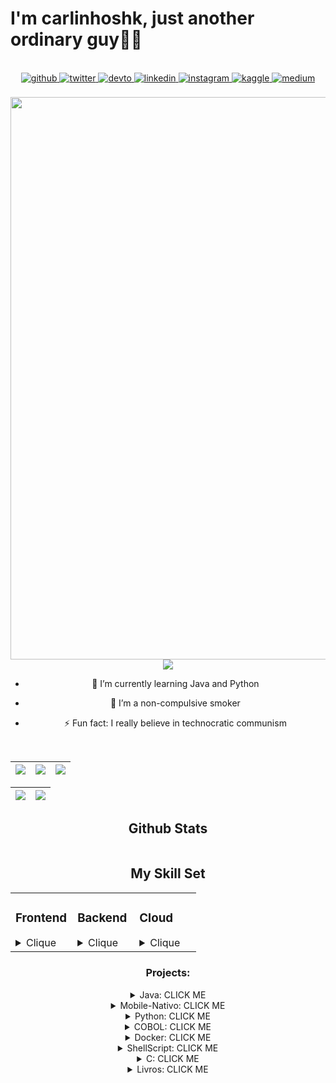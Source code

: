 # I'm carlinhoshk, just another ordinary guy👨‍💻

<br/>  

<div align="center">
<a href="https://github.com/rishavanand" target="_blank">
<img src=https://img.shields.io/badge/github-%2324292e.svg?&style=for-the-badge&logo=github&logoColor=white alt=github style="margin-bottom: 5px;" />
</a>
<a href="https://twitter.com/carlinhoshk_sh" target="_blank">
<img src=https://img.shields.io/badge/twitter-%2300acee.svg?&style=for-the-badge&logo=twitter&logoColor=white alt=twitter style="margin-bottom: 5px;" />
</a>
<a href="https://dev.to/carlinhoshk" target="_blank">
<img src=https://img.shields.io/badge/dev.to-%2308090A.svg?&style=for-the-badge&logo=dev.to&logoColor=white alt=devto style="margin-bottom: 5px;" />
</a>
<a href="https://linkedin.com/in/carlinhoshk" target="_blank">
<img src=https://img.shields.io/badge/linkedin-%231E77B5.svg?&style=for-the-badge&logo=linkedin&logoColor=white alt=linkedin style="margin-bottom: 5px;" />
</a>
<a href="https://instagram.com/carlinhoshk.sh" target="_blank">
<img src=https://img.shields.io/badge/instagram-%23000000.svg?&style=for-the-badge&logo=instagram&logoColor=white alt=instagram style="margin-bottom: 5px;" />
</a>
<a href="https://www.kaggle.com/carlosmds" target="_blank">
<img src=https://img.shields.io/badge/kaggle-%2344BAE8.svg?&style=for-the-badge&logo=kaggle&logoColor=white alt=kaggle style="margin-bottom: 5px;" />
</a>
<a href="https://medium.com/carlosmdohk" target="_blank">
<img src=https://img.shields.io/badge/medium-%23292929.svg?&style=for-the-badge&logo=medium&logoColor=white alt=medium style="margin-bottom: 5px;" />
</a>  
</div>  
  

<br/>  


<div align="center">
<img src="https://64.media.tumblr.com/tumblr_m8jy6shcmy1qdku5lo8_r1_250.gifv" align="center" style="width: 900px" />

</div>  

<div align="center">
<img src="https://profile-counter.glitch.me/carlinhoshk/count.svg" />  



- 🌱 I’m currently learning Java and Python  
  

- 🚬 I’m a non-compulsive smoker  
  

- ⚡ Fun fact: I really believe in technocratic communism  
  

<br/>  

| ![](http://github-profile-summary-cards.vercel.app/api/cards/stats?username=carlinhoshk&theme=highcontrast) | ![](https://github-readme-stats.vercel.app/api/top-langs/?username=carlinhoshk&layout=compact&show_icons=true&theme=highcontrast&include_all_commits=true&count_private=true) | ![](http://github-profile-summary-cards.vercel.app/api/cards/most-commit-language?username=carlinhoshk&theme=highcontrast) |
| :-: | :-: | :-: |

| ![](http://github-profile-summary-cards.vercel.app/api/cards/profile-details?username=carlinhoshk&theme=highcontrast) | ![](https://streak-stats.demolab.com?user=carlinhoshk&theme=highcontrast&hide_border=true) | 
| :-: | :-: |

## Github Stats  
<div align="center"><img src=""/></div>  


## My Skill Set  
<table><tr><td valign="top" width="33%">



### Frontend  
<details>
<summary>Clique</summary>
<div align="center">  
<a href="https://reactjs.org/" target="_blank"><img style="margin: 10px" src="https://profilinator.rishav.dev/skills-assets/react-original-wordmark.svg" alt="React" height="50" /></a>  
<a href="https://getbootstrap.com/docs/3.4/javascript/" target="_blank"><img style="margin: 10px" src="https://profilinator.rishav.dev/skills-assets/bootstrap-plain.svg" alt="Bootstrap" height="50" /></a>  
<a href="https://www.w3schools.com/css/" target="_blank"><img style="margin: 10px" src="https://profilinator.rishav.dev/skills-assets/css3-original-wordmark.svg" alt="CSS3" height="50" /></a>  
<a href="https://en.wikipedia.org/wiki/HTML5" target="_blank"><img style="margin: 10px" src="https://profilinator.rishav.dev/skills-assets/html5-original-wordmark.svg" alt="HTML5" height="50" /></a>  
<a href="https://www.javascript.com/" target="_blank"><img style="margin: 10px" src="https://profilinator.rishav.dev/skills-assets/javascript-original.svg" alt="JavaScript" height="50" /></a>  
<a href="https://www.typescriptlang.org/" target="_blank"><img style="margin: 10px" src="https://profilinator.rishav.dev/skills-assets/typescript-original.svg" alt="TypeScript" height="50" /></a>  
<a href="https://angular.io/" target="_blank"><img style="margin: 10px" src="https://profilinator.rishav.dev/skills-assets/angularjs-original.svg" alt="Angular" height="50" /></a>  
<a href="https://www.nginx.com/" target="_blank"><img style="margin: 10px" src="https://profilinator.rishav.dev/skills-assets/nginx-original.svg" alt="Nginx" height="50" /></a>  
</div>

</td><td valign="top" width="33%">

</details>



### Backend
<details>
<summary>Clique</summary>
<div align="center">  
<a href="https://www.typescriptlang.org/" target="_blank"><img style="margin: 10px" src="https://profilinator.rishav.dev/skills-assets/typescript-original.svg" alt="TypeScript" height="50" /></a>  
<a href="https://www.mongodb.com/" target="_blank"><img style="margin: 10px" src="https://profilinator.rishav.dev/skills-assets/mongodb-original-wordmark.svg" alt="MongoDB" height="50" /></a>  
<a href="https://www.linux.org/" target="_blank"><img style="margin: 10px" src="https://profilinator.rishav.dev/skills-assets/linux-original.svg" alt="Linux" height="50" /></a>  
<a href="https://www.python.org/" target="_blank"><img style="margin: 10px" src="https://profilinator.rishav.dev/skills-assets/python-original.svg" alt="Python" height="50" /></a>  
<a href="https://www.gnu.org/software/bash/" target="_blank"><img style="margin: 10px" src="https://profilinator.rishav.dev/skills-assets/gnu_bash-icon.svg" alt="Bash" height="50" /></a>  
<a href="https://www.mysql.com/" target="_blank"><img style="margin: 10px" src="https://profilinator.rishav.dev/skills-assets/mysql-original-wordmark.svg" alt="MySQL" height="50" /></a>  
<a href="https://docs.spring.io/spring-framework/docs/3.0.x/reference/expressions.html#:~:text=The%20Spring%20Expression%20Language%20(SpEL,and%20basic%20string%20templating%20functionality." target="_blank"><img style="margin: 10px" src="https://profilinator.rishav.dev/skills-assets/springio-icon.svg" alt="Spring" height="50" /></a>  
<a href="https://www.rabbitmq.com/" target="_blank"><img style="margin: 10px" src="https://profilinator.rishav.dev/skills-assets/rabbitmq-icon.svg" alt="RabbitMQ" height="50" /></a>  
<a href="https://opencv.org/" target="_blank"><img style="margin: 10px" src="https://profilinator.rishav.dev/skills-assets/opencv-icon.svg" alt="OpenCV" height="50" /></a>  
<a href="https://keras.io/" target="_blank"><img style="margin: 10px" src="https://profilinator.rishav.dev/skills-assets/keras.png" alt="Keras" height="50" /></a>  
<a href="https://www.cprogramming.com/" target="_blank"><img style="margin: 10px" src="https://profilinator.rishav.dev/skills-assets/c-original.svg" alt="C" height="50" /></a>  
<a href="https://www.java.com/" target="_blank"><img style="margin: 10px" src="https://profilinator.rishav.dev/skills-assets/java-original-wordmark.svg" alt="Java" height="50" /></a>  
<a href="https://kafka.apache.org/" target="_blank"><img style="margin: 10px" src="https://profilinator.rishav.dev/skills-assets/apache_kafka-icon.svg" alt="Kafka" height="50" /></a>  
<a href="https://docs.microsoft.com/en-us/dotnet/desktop/wpf/xaml/" target="_blank"><img style="margin: 10px" src="https://profilinator.rishav.dev/skills-assets/xaml.png" alt="XAML" height="50" /></a>  
<a href="https://www.android.com/intl/en_in/" target="_blank"><img style="margin: 10px" src="https://profilinator.rishav.dev/skills-assets/android-original-wordmark.svg" alt="Android" height="50" /></a>  
<a href="https://www.djangoproject.com/" target="_blank"><img style="margin: 10px" src="https://profilinator.rishav.dev/skills-assets/django-original.svg" alt="Django" height="50" /></a>  
<a href="https://www.postgresql.org/" target="_blank"><img style="margin: 10px" src="https://profilinator.rishav.dev/skills-assets/postgresql-original-wordmark.svg" alt="PostgreSQL" height="50" /></a>  
<a href="https://www.tensorflow.org/" target="_blank"><img style="margin: 10px" src="https://profilinator.rishav.dev/skills-assets/tensorflow-icon.svg" alt="TensorFlow" height="50" /></a>  
<a href="https://kubernetes.io/" target="_blank"><img style="margin: 10px" src="https://profilinator.rishav.dev/skills-assets/kubernetes-icon.svg" alt="Kubernetes" height="50" /></a>  
<a href="https://www.raspberrypi.org/" target="_blank"><img style="margin: 10px" src="https://profilinator.rishav.dev/skills-assets/raspberrypi.png" alt="Raspberry Pi" height="50" /></a>  
<a href="https://flask.palletsprojects.com/" target="_blank"><img style="margin: 10px" src="https://profilinator.rishav.dev/skills-assets/flask.png" alt="Flask" height="50" /></a>  
<a href="https://docs.microsoft.com/en-us/powershell/" target="_blank"><img style="margin: 10px" src="https://profilinator.rishav.dev/skills-assets/powershell.png" alt="PowerShell" height="50" /></a>  
<a href="https://www.docker.com/" target="_blank"><img style="margin: 10px" src="https://profilinator.rishav.dev/skills-assets/docker-original-wordmark.svg" alt="Docker" height="50" /></a>  
<a href="https://pytorch.org/" target="_blank"><img style="margin: 10px" src="https://profilinator.rishav.dev/skills-assets/pytorch-icon.svg" alt="pytorch" height="50" /></a>  
<a href="https://firebase.google.com/" target="_blank"><img style="margin: 10px" src="https://profilinator.rishav.dev/skills-assets/firebase.png" alt="Firebase" height="50" /></a>  
<a href="https://about.gitlab.com/" target="_blank"><img style="margin: 10px" src="https://profilinator.rishav.dev/skills-assets/gitlab.svg" alt="GitLab" height="50" /></a>  
</div>

</td><td valign="top" width="33%">
</details>


### Cloud 
<details>
<summary>Clique</summary>
<div align="center">  
<a href="https://aws.amazon.com/" target="_blank"><img style="margin: 10px" src="https://profilinator.rishav.dev/skills-assets/amazonwebservices-original-wordmark.svg" alt="AWS" height="50" /></a>  
<a href="https://cloud.google.com/" target="_blank"><img style="margin: 10px" src="https://profilinator.rishav.dev/skills-assets/google_cloud-icon.svg" alt="GCP" height="50" /></a>  
<a href="https://kubernetes.io/" target="_blank"><img style="margin: 10px" src="https://profilinator.rishav.dev/skills-assets/kubernetes-icon.svg" alt="Kubernetes" height="50" /></a>  
<a href="https://github.com/" target="_blank"><img style="margin: 10px" src="https://profilinator.rishav.dev/skills-assets/git-scm-icon.svg" alt="Git" height="50" /></a>  
<a href="https://about.gitlab.com/" target="_blank"><img style="margin: 10px" src="https://profilinator.rishav.dev/skills-assets/gitlab.svg" alt="GitLab" height="50" /></a>  
<a href="https://www.salesforce.com/in/" target="_blank"><img style="margin: 10px" src="https://profilinator.rishav.dev/skills-assets/salesforce.png" alt="Salesforce" height="50" /></a>  
<a href="https://www.docker.com/" target="_blank"><img style="margin: 10px" src="https://profilinator.rishav.dev/skills-assets/docker-original-wordmark.svg" alt="Docker" height="50" /></a>  
<a href="https://www.oracle.com/in/index.html" target="_blank"><img style="margin: 10px" src="https://profilinator.rishav.dev/skills-assets/oracle-original.svg" alt="Oracle" height="50" /></a>  
<a href="https://www.terraform.io/" target="_blank"><img style="margin: 10px" src="https://profilinator.rishav.dev/skills-assets/terraformio-icon.svg" alt="Terraform" height="50" /></a>  
<a href="https://sass-lang.com/" target="_blank"><img style="margin: 10px" src="https://profilinator.rishav.dev/skills-assets/sass-original.svg" alt="Sass" height="50" /></a>  
<a href="https://azure.microsoft.com/en-in/" target="_blank"><img style="margin: 10px" src="https://profilinator.rishav.dev/skills-assets/microsoft_azure-icon.svg" alt="Azure" height="50" /></a>  
</div>

</td></tr></table>  

</details>



### Projects:

<details><summary>Java: CLICK ME</summary>
<p>
<a href="https://github.com/carlinhoshk/curso-microservicos-springcloud">Microsserviços em Spring-Cloud</a>

<a href="https://github.com/carlinhoshk/Semana-spring-react">Semana Spring react - Spring-Boot</a>

<a href="https://github.com/carlinhoshk/rest-api-crud">Spring-boot REST CRUD API</a>

<a href="https://github.com/carlinhoshk/Estudos-Java-Opencv">Java visão computacional com Opencv</a>

<a href="https://github.com/carlinhoshk/Estudos-Java-Opencv">Java visão computacional com Opencv</a>

<a href="https://github.com/carlinhoshk/Spring-Java-Microservicos"> Java microsserviços com spring-boot e spring-cloud </a>

<a href="https://github.com/carlinhoshk/Java-estudos-jdbc"> Java Banco de dados JDBC </a>

<a href="https://github.com/carlinhoshk/Aulas-Senac-2PF"> Execício e materiais do Curso em Java SENAC | Professor 2</a>

<a href="https://github.com/carlinhoshk/Repositorio-Aulas-Pressenciais"> Exercícios e materiais do Curso em Java SENAC | Professor 1 </a>

<a href="https://github.com/carlinhoshk/Loops-e-Arrays"> Curso DIO Aulas de Loops e Array</a>

<a href="https://github.com/carlinhoshk/Aula-Metodos-Exercicio3">Curso DIO Exercício método 3 </a>

<a href="https://github.com/carlinhoshk/Aula-Metodos-Exercicio.2">Curso DIO Exercício método 2 </a>

<a href="https://github.com/carlinhoshk/Debugging_Java"> Curso DIO Debugging </a>

<a href="https://github.com/carlinhoshk/Aula-metodos-Java" > Curso DIO Exercício método 1</a>

<a href="https://github.com/carlinhoshk/curso-java-fundamental"> Boot-Camp da DIO </a>

<a href="https://github.com/carlinhoshk/curso-dio-dominando-ide-java">Curso da DIO IDE-Java</a>

<a href="https://github.com/carlinhoshk/Pizza-Comanda-em-Java">GUI em Swing de uma comanda de Pizza </a>

</p>
</details>

<details><summary>Mobile-Nativo: CLICK ME</summary>
<p>
<a href="https://github.com/carlinhoshk/CarlosTraductorApp">App Mobile usando serviço cloud da Azure</a>

<a href="https://github.com/carlinhoshk/cobra">App do jogo da cobrinha</a>

<a href="https://github.com/carlinhoshk/Kalculator">App de uma calculadora </a>

<a href="https://github.com/carlinhoshk/Teste_funcionalidades_opencv_mobile">App de visão computacional com Opencv</a>
</p>
</details>

<details><summary>Python: CLICK ME</summary>
<p>
<a href="https://github.com/carlinhoshk/Olhos_BublleDock"> Python+Docker+Opencv+Flask </a>

<a href="https://github.com/carlinhoshk/flask_tk_opencv_gitpod">Configurações para rodar Flask e Opencv no GitPod</a>

<a href="https://github.com/carlinhoshk/projeto_apuracao_eleicoes_2022"> Python+Pandas,Request e json para leitura das eleições 2022</a>

<a href="https://github.com/carlinhoshk/Projeto-Legislativo">Python reconhecimento facial de Deputado Federal ( em construção )</a>

<a href="https://github.com/carlinhoshk/FasAPI_Em_Container">Fast-API em Docker</a>

<a href="https://github.com/carlinhoshk/OpenCV-corta-lugar-especifico">Python visão computacional cortando lugar especifico </a>

<a href="https://github.com/carlinhoshk/cortando-video">Python transformando video em frames </a>

<a href="https://github.com/carlinhoshk/Curso-coursera-python-usp">Repositório estudos curso coursera python usp </a>
</p>
</details>

<details><summary>COBOL: CLICK ME</summary>
<p>
<a href="https://github.com/carlinhoshk/Calculadora-COBOL"> Calculadora em COBOL</a>
<a href="https://github.com/carlinhoshk/Ola-mundo-em-Cobol">Ola mundo em COBOL </a>
</p>
</details>
<details><summary>Docker: CLICK ME</summary>
<p>
<a href="https://github.com/carlinhoshk/Docker-AzureSQLServer">Docker para Microsoft SQLServer</a>
</p>
</details>
<details><summary>ShellScript: CLICK ME</summary>
<p>
<a href="https://github.com/carlinhoshk/buildando_opencv_docker">Buildando Docker, Python e Opencv no raspberrypi</a>
</p>
<a href="https://github.com/carlinhoshk/Repositorio-do-livro-POSIX-shell-script">Estudos do livro shell script</a>

<a href="https://github.com/carlinhoshk/bash-para-cuda">Shell Script para automatizar instalação dos cuda drive</a>

<a href="https://github.com/carlinhoshk/Linux-lendo-hexadecimal-e-binaario">Lendo hexadecimal e Binário </a>
</details>
<details><summary>C: CLICK ME</summary>
<p>

<a href="https://github.com/carlinhoshk/Estudos-GStreamer"> Gstremer para tratar stream de video </a>

</p>
</details>

<details><summary>Livros: CLICK ME</summary>
<p>

<a href="https://github.com/carlinhoshk/Repositorio-do-livro-POSIX-shell-script">Estudos livros POSIX-Shell-Script</a>

<a href="https://github.com/carlinhoshk/Estudos-Livro-Desbravando-Java-OO">Estudos de Java OO</a>

<a href="https://github.com/carlinhoshk/Estudos-Livro-Aprendendo-SQL">Estudos SQL</a>
</p>
</details>
